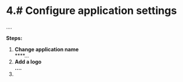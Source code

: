 # 4.# Configure application settings

....





**Steps:**

1. **Change application name**\
   ****...
2. **Add a logo**\
   **....**
3.
